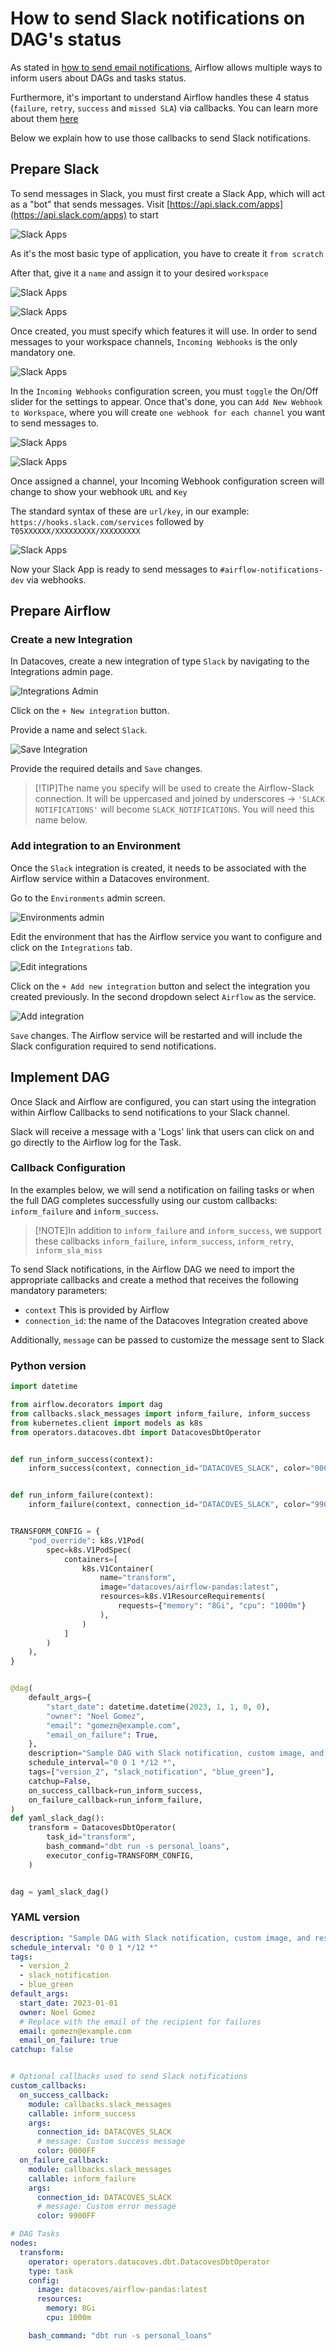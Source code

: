# How to send Slack notifications on DAG's status

As stated in [how to send email notifications](/how-tos/airflow/send-emails.md), Airflow allows multiple ways to inform users about DAGs and tasks status.

Furthermore, it's important to understand Airflow handles these 4 status (`failure`, `retry`, `success` and `missed SLA`) via callbacks. You can learn more about them [here](https://airflow.apache.org/docs/apache-airflow/2.2.1/logging-monitoring/callbacks.html)

Below we explain how to use those callbacks to send Slack notifications.

## Prepare Slack

To send messages in Slack, you must first create a Slack App, which will act as a "bot" that sends messages. Visit [https://api.slack.com/apps](https://api.slack.com/apps) to start

![Slack Apps](./assets/slack_apps.png)

As it's the most basic type of application, you have to create it `from scratch`

After that, give it a `name` and assign it to your desired `workspace`

![Slack Apps](./assets/slack_from_scratch.png)

![Slack Apps](./assets/slack_name_workspace.png)

Once created, you must specify which features it will use. In order to send messages to your workspace channels, `Incoming Webhooks` is the only mandatory one.

![Slack Apps](./assets/slack_features_incoming_webhook.png)

In the `Incoming Webhooks` configuration screen, you must `toggle` the On/Off slider for the settings to appear. Once that's done, you can `Add New Webhook to Workspace`, where you will create `one webhook for each channel` you want to send messages to.

![Slack Apps](./assets/slack_incoming_webhook_setup.png)

![Slack Apps](./assets/slack_webhook_channel.png)

Once assigned a channel, your Incoming Webhook configuration screen will change to show your webhook `URL` and `Key`

The standard syntax of these are `url/key`, in our example: `https://hooks.slack.com/services` followed by `T05XXXXXX/XXXXXXXXX/XXXXXXXXX`

![Slack Apps](./assets/slack_webhook_url_token.png)

Now your Slack App is ready to send messages to `#airflow-notifications-dev` via webhooks.

## Prepare Airflow

### Create a new Integration

In Datacoves, create a new integration of type `Slack` by navigating to the Integrations admin page.

![Integrations Admin](./assets/menu_integrations.gif)

Click on the `+ New integration` button.

Provide a name and select `Slack`.

![Save Integration](./assets/slack_save_integration.png)

Provide the required details and `Save` changes.

>[!TIP]The name you specify will be used to create the Airflow-Slack connection. It will be uppercased and joined by underscores -> `'SLACK NOTIFICATIONS'` will become `SLACK_NOTIFICATIONS`. You will need this name below.

### Add integration to an Environment

Once the `Slack` integration is created, it needs to be associated with the Airflow service within a Datacoves environment.

Go to the `Environments` admin screen.

![Environments admin](./assets/menu_environments.gif)

Edit the environment that has the Airflow service you want to configure and click on the `Integrations` tab.

![Edit integrations](./assets/edit_integrations.png)

Click on the `+ Add new integration` button and select the integration you created previously. In the second dropdown select `Airflow` as the service.

![Add integration](./assets/slack_add_integration.png)

`Save` changes. The Airflow service will be restarted and will include the Slack configuration required to send notifications.

## Implement DAG

Once Slack and Airflow are configured, you can start using the integration within Airflow Callbacks to send notifications to your Slack channel.

Slack will receive a message with a 'Logs' link that users can click on and go directly to the Airflow log for the Task.

### Callback Configuration

In the examples below, we will send a notification on failing tasks or when the full DAG completes successfully using our custom callbacks: `inform_failure` and `inform_success`.

>[!NOTE]In addition to `inform_failure` and `inform_success`, we support these callbacks `inform_failure`, `inform_success`, `inform_retry`, `inform_sla_miss`

To send Slack notifications, in the Airflow DAG we need to import the appropriate callbacks and create a method that receives the following mandatory parameters:

- `context` This is provided by Airflow
- `connection_id`: the name of the Datacoves Integration created above

Additionally, `message` can be passed to customize the message sent to Slack

### Python version

```python
import datetime

from airflow.decorators import dag
from callbacks.slack_messages import inform_failure, inform_success
from kubernetes.client import models as k8s
from operators.datacoves.dbt import DatacovesDbtOperator


def run_inform_success(context):
    inform_success(context, connection_id="DATACOVES_SLACK", color="0000FF")


def run_inform_failure(context):
    inform_failure(context, connection_id="DATACOVES_SLACK", color="9900FF")


TRANSFORM_CONFIG = {
    "pod_override": k8s.V1Pod(
        spec=k8s.V1PodSpec(
            containers=[
                k8s.V1Container(
                    name="transform",
                    image="datacoves/airflow-pandas:latest",
                    resources=k8s.V1ResourceRequirements(
                        requests={"memory": "8Gi", "cpu": "1000m"}
                    ),
                )
            ]
        )
    ),
}


@dag(
    default_args={
        "start_date": datetime.datetime(2023, 1, 1, 0, 0),
        "owner": "Noel Gomez",
        "email": "gomezn@example.com",
        "email_on_failure": True,
    },
    description="Sample DAG with Slack notification, custom image, and resource requests",
    schedule_interval="0 0 1 */12 *",
    tags=["version_2", "slack_notification", "blue_green"],
    catchup=False,
    on_success_callback=run_inform_success,
    on_failure_callback=run_inform_failure,
)
def yaml_slack_dag():
    transform = DatacovesDbtOperator(
        task_id="transform",
        bash_command="dbt run -s personal_loans",
        executor_config=TRANSFORM_CONFIG,
    )


dag = yaml_slack_dag()
```

### YAML version

```yaml
description: "Sample DAG with Slack notification, custom image, and resource requests"
schedule_interval: "0 0 1 */12 *"
tags:
  - version_2
  - slack_notification
  - blue_green
default_args:
  start_date: 2023-01-01
  owner: Noel Gomez
  # Replace with the email of the recipient for failures
  email: gomezn@example.com
  email_on_failure: true
catchup: false


# Optional callbacks used to send Slack notifications
custom_callbacks:
  on_success_callback:
    module: callbacks.slack_messages
    callable: inform_success
    args:
      connection_id: DATACOVES_SLACK
      # message: Custom success message
      color: 0000FF
  on_failure_callback:
    module: callbacks.slack_messages
    callable: inform_failure
    args:
      connection_id: DATACOVES_SLACK
      # message: Custom error message
      color: 9900FF

# DAG Tasks
nodes:
  transform:
    operator: operators.datacoves.dbt.DatacovesDbtOperator
    type: task
    config:
      image: datacoves/airflow-pandas:latest
      resources:
        memory: 8Gi
        cpu: 1000m

    bash_command: "dbt run -s personal_loans"
```
